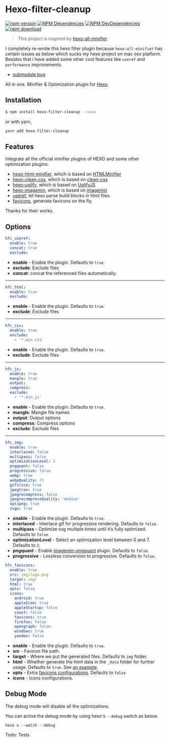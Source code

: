 # Hexo-filter-cleanup

[![npm version][npm-version-image]][download-url]
[![NPM Dependencies][npm-dep-image]][npm-dep-url]
[![NPM DevDependencies][npm-devdep-image]][npm-devdep-url]
[![npm download][download-image]][download-url]

[npm-version-image]: https://badge.fury.io/js/hexo-filter-cleanup.svg
[npm-dep-image]: https://david-dm.org/mamboer/hexo-filter-cleanup.svg
[npm-dep-url]: https://david-dm.org/mamboer/hexo-filter-cleanup
[npm-devdep-image]: https://david-dm.org/mamboer/hexo-filter-cleanup/dev-status.svg
[npm-devdep-url]: https://david-dm.org/mamboer/hexo-filter-cleanup?type=dev
[download-image]: https://img.shields.io/npm/dm/hexo-filter-cleanup.svg?style=flat-square
[download-url]: https://www.npmjs.com/package/hexo-filter-cleanup

> This project is inspired by [hexo-all-minifier](https://github.com/unhealthy/hexo-all-minifier).

I completely re-wrote this hexo filter plugin because `hexo-all-minifier` has certain issues as below which sucks my hexo project on mac osx platform. Besides that i have added some other cool features like `useref` and `performance` improvements.

- [submodule bug](https://github.com/unhealthy/hexo-all-minifier/issues/12)

All in one. Minifier & Optimization plugin for [Hexo](https://hexo.io).

## Installation

``` bash
$ npm install hexo-filter-cleanup --save
```

or with yarn,

```bash
yarn add hexo-filter-cleanup
```

## Features

Integrate all the official minifier plugins of HEXO and some other optimization plugins:

- [hexo-html-minifier](https://github.com/hexojs/hexo-html-minifier), which is based on [HTMLMinifier](https://github.com/kangax/html-minifier)
- [hexo-clean-css](https://github.com/hexojs/hexo-clean-css), which is based on [clean-css](https://github.com/jakubpawlowicz/clean-css)
- [hexo-uglify](https://github.com/hexojs/hexo-uglify), which is based on [UglifyJS](http://lisperator.net/uglifyjs/)
- [hexo-imagemin](https://github.com/vseventer/hexo-imagemin), which is based on [imagemin](https://github.com/imagemin/imagemin)
- [useref](https://www.npmjs.com/package/useref), let hexo parse build blocks in html files.
- [favicons](https://github.com/haydenbleasel/favicons), generate favicons on the fly.

Thanks for their works.

## Options

``` yaml
hfc_useref:
  enable: true
  concat: true
  exclude: 
```
- **enable** - Enable the plugin. Defaults to `true`.
- **exclude**: Exclude files
- **concat**: concat the referenced files automatically.

----------

``` yaml
hfc_html:
  enable: true
  exclude: 
```
- **enable** - Enable the plugin. Defaults to `true`.
- **exclude**: Exclude files

----------

``` yaml
hfc_css:
  enable: true
  exclude: 
    - '*.min.css'
```
- **enable** - Enable the plugin. Defaults to `true`.
- **exclude**: Exclude files

----------

``` yaml
hfc_js:
  enable: true
  mangle: true
  output:
  compress:
  exclude: 
    - '*.min.js'
```
- **enable** - Enable the plugin. Defaults to `true`.
- **mangle**: Mangle file names
- **output**: Output options
- **compress**: Compress options
- **exclude**: Exclude files

----------

```yaml
hfc_img:
  enable: true
  interlaced: false
  multipass: false
  optimizationLevel: 2
  pngquant: false
  progressive: false
  webp: true
  webpQuality: 75
  gifslice: true
  jpegtran: true
  jpegrecompress: false
  jpegrecompressQuality: 'medium'
  optipng: true
  svgo: true
```
- **enable** - Enable the plugin. Defaults to `true`.
- **interlaced** - Interlace gif for progressive rendering. Defaults to `false`.
- **multipass** - Optimize svg multiple times until it’s fully optimized. Defaults to `false`.
- **optimizationLevel** - Select an optimization level between 0 and 7. Defaults to `2`.
- **pngquant** - Enable [imagemin-pngquant](https://github.com/imagemin/imagemin-pngquant) plugin. Defaults to `false`.
- **progressive** - Lossless conversion to progressive. Defaults to `false`.

```yaml
hfc_favicons:
  enable: true
  src: img/logo.png
  target: img/
  html: true
  opts: false
  icons:
    android: true
    appleIcon: true
    appleStartup: false
    coast: false
    favicons: true
    firefox: false
    opengraph: false
    windows: true
    yandex: false
```
- **enable** - Enable the plugin. Defaults to `true`.
- **src** - Favicon file path.
- **target** - Where we put the generated files. Defaults to `img` folder.
- **html** - Whether generate the html data in the `_data` folder for further usage. Defaults to `true`. See [an example](https://github.com/o2team/o2team.github.io/tree/v2/themes/lattice/layout/_partial/common/favicons.swig).
- **opts** - Extra [favicons configurations](https://github.com/itgalaxy/favicons). Defaults to `false`
- **icons** - Icons configurations.

## Debug Mode

The debug mode will disable all the optimizations.

You can active the debug mode by using hexo's `--debug` switch as below.

```
hexo s --watch --debug
```

Todo: Tests

